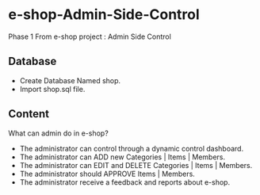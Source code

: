# e-shop-Admin-Side-Control
Phase 1 From e-shop project : Admin Side Control 

## Database
- Create Database Named shop.
- Import shop.sql file.

## Content
What can admin do in e-shop?
- The administrator can control through a dynamic control dashboard.
- The administrator can ADD new Categories | Items | Members.
- The administrator can EDIT and DELETE Categories | Items | Members.
- The administrator should APPROVE  Items | Members.
- The administrator receive a feedback and reports about e-shop.
